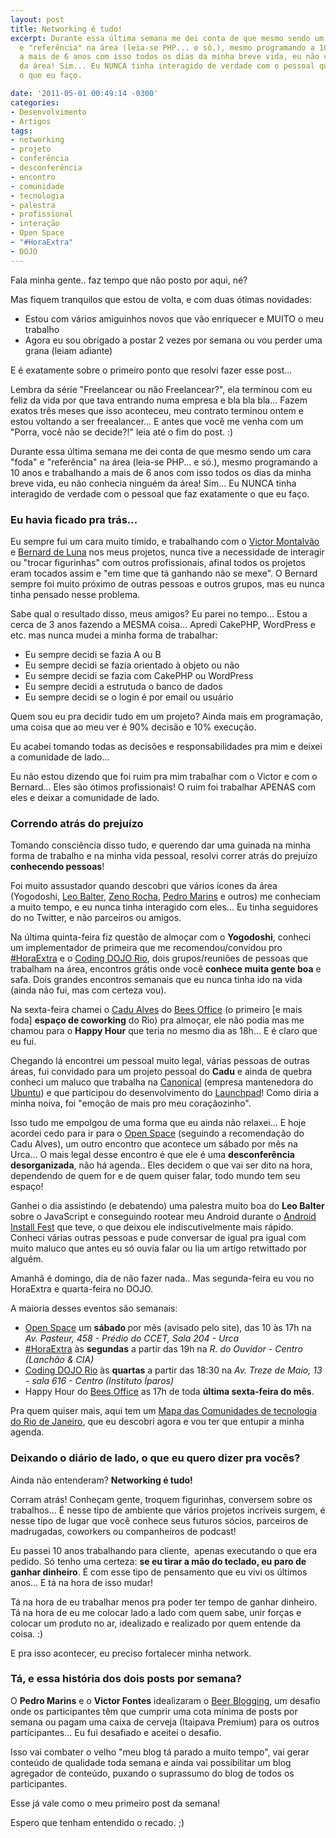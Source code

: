 ```yaml
---
layout: post
title: Networking é tudo!
excerpt: Durante essa última semana me dei conta de que mesmo sendo um cara "foda"
  e "referência" na área (leia-se PHP... e só.), mesmo programando a 10 anos e trabalhando
  a mais de 6 anos com isso todos os dias da minha breve vida, eu não conhecia ninguém
  da área! Sim... Eu NUNCA tinha interagido de verdade com o pessoal que faz exatamente
  o que eu faço.

date: '2011-05-01 00:49:14 -0300'
categories:
- Desenvolvimento
- Artigos
tags:
- networking
- projeto
- conferência
- desconferência
- encontro
- comunidade
- tecnologia
- palestra
- profissional
- interação
- Open Space
- "#HoraExtra"
- DOJO
---
```

<p>Fala minha gente.. faz tempo que não posto por aqui, né?</p>
<p>Mas fiquem tranquilos que estou de volta, e com duas ótimas novidades:</p>
<ul>
<li>Estou com vários amiguinhos novos que vão enriquecer e MUITO o meu trabalho</li>
<li>Agora eu sou obrigado a postar 2 vezes por semana ou vou perder uma grana (leiam adiante)</li>
</ul>
<p>E é exatamente sobre o primeiro ponto que resolvi fazer esse post...</p>
<p>Lembra da série "Freelancear ou não Freelancear?", ela terminou com eu feliz da vida por que tava entrando numa empresa e bla bla bla... Fazem exatos três meses que isso aconteceu, meu contrato terminou ontem e estou voltando a ser freealancer... E antes que você me venha com um "Porra, você não se decide?!" leia até o fim do post. :)</p>
<p>Durante essa última semana me dei conta de que mesmo sendo um cara "foda" e "referência" na área (leia-se PHP... e só.), mesmo programando a 10 anos e trabalhando a mais de 6 anos com isso todos os dias da minha breve vida, eu não conhecia ninguém da área! Sim... Eu NUNCA tinha interagido de verdade com o pessoal que faz exatamente o que eu faço.</p>
<h3>Eu havia ficado pra trás...</h3>
<p>Eu sempre fui um cara muito tímido, e trabalhando com o <a href="http://www.victormontalvao.com/">Victor Montalvão</a> e <a href="http://www.bernarddeluna.com/">Bernard de Luna</a> nos meus projetos, nunca tive a necessidade de interagir ou "trocar figurinhas" com outros profissionais, afinal todos os projetos eram tocados assim e "em time que tá ganhando não se mexe". O Bernard sempre foi muito próximo de outras pessoas e outros grupos, mas eu nunca tinha pensado nesse problema.</p>
<p>Sabe qual o resultado disso, meus amigos? Eu parei no tempo... Estou a cerca de 3 anos fazendo a MESMA coisa... Apredi CakePHP, WordPress e etc. mas nunca mudei a minha forma de trabalhar:</p>
<ul>
<li>Eu sempre decidi se fazia A ou B</li>
<li>Eu sempre decidi se fazia orientado à objeto ou não</li>
<li>Eu sempre decidi se fazia com CakePHP ou WordPress</li>
<li>Eu sempre decidi a estrutuda o banco de dados</li>
<li>Eu sempre decidi se o login é por email ou usuário</li>
</ul>
<p>Quem sou eu pra decidir tudo em um projeto? Ainda mais em programação, uma coisa que ao meu ver é 90% decisão e 10% execução.</p>
<p>Eu acabei tomando todas as decisões e responsabilidades pra mim e deixei a comunidade de lado...</p>
<p>Eu não estou dizendo que foi ruim pra mim trabalhar com o Victor e com o Bernard... Eles são ótimos profissionais! O ruim foi trabalhar APENAS com eles e deixar a comunidade de lado.</p>
<h3>Correndo atrás do prejuízo</h3>
<p>Tomando consciência disso tudo, e querendo dar uma guinada na minha forma de trabalho e na minha vida pessoal, resolvi correr atrás do prejuízo <strong>conhecendo pessoas</strong>!</p>
<p>Foi muito assustador quando descobri que vários ícones da área (<span class="removed_link" title="http://www.yogodoshi.com/portfolio/">Yogodoshi</span>, <a href="http://leobalter.net/">Leo Balter</a>, <a href="http://zenorocha.com/">Zeno Rocha</a>, <a href="http://pedromarins.com/">Pedro Marins</a> e outros) me conheciam a muito tempo, e eu nunca tinha interagido com eles... Eu tinha seguidores do no Twitter, e não parceiros ou amigos.</p>
<p>Na última quinta-feira fiz questão de almoçar com o <strong>Yogodoshi</strong>, conheci um implementador de primeira que me recomendou/convidou pro <a href="http://horaextra.org/">#HoraExtra</a> e o <a href="http://dojorio.wordpress.com/">Coding DOJO Rio</a>, dois grupos/reuniões de pessoas que trabalham na área, encontros grátis onde você <strong>conhece muita gente boa</strong> e safa. Dois grandes encontros semanais que eu nunca tinha ido na vida (ainda não fui, mas com certeza vou).</p>
<p>Na sexta-feira chamei o <a href="http://twitter.com/#!/castroalves">Cadu Alves</a> do <a href="http://beesoffice.com/">Bees Office</a> (o primeiro [e mais foda] <strong>espaço de coworking</strong> do Rio) pra almoçar, ele não podia mas me chamou para o <strong>Happy Hour</strong> que teria no mesmo dia as 18h... E é claro que eu fui.</p>
<p>Chegando lá encontrei um pessoal muito legal, várias pessoas de outras áreas, fui convidado para um projeto pessoal do <strong>Cadu</strong> e ainda de quebra conheci um maluco que trabalha na <a href="http://www.canonical.com/">Canonical</a> (empresa mantenedora do <a href="http://www.ubuntu.com/">Ubuntu</a>) e que participou do desenvolvimento do <a href="https://launchpad.net/">Launchpad</a>! Como diria a minha noiva, foi "emoção de mais pro meu coraçãozinho".</p>
<p>Isso tudo me empolgou de uma forma que eu ainda não relaxei... E hoje acordei cedo para ir para o <a href="http://openspacerio.org/">Open Space</a> (seguindo a recomendação do Cadu Alves), um outro encontro que acontece um sábado por mês na Urca... O mais legal desse encontro é que ele é uma <strong>desconferência desorganizada</strong>, não há agenda.. Eles decidem o que vai ser dito na hora, dependendo de quem for e de quem quiser falar, todo mundo tem seu espaço!</p>
<p>Ganhei o dia assistindo (e debatendo) uma palestra muito boa do <strong>Leo Balter</strong> sobre o JavaScript e conseguindo rootear meu Android durante o <a href="http://openspacerio.org/blog/install-fest-de-androind-no-v-openspacerio/">Android Install Fest</a> que teve, o que deixou ele indiscutivelmente mais rápido. Conheci várias outras pessoas e pude conversar de igual pra igual com muito maluco que antes eu só ouvia falar ou lia um artigo retwittado por alguém.</p>
<p>Amanhã é domingo, dia de não fazer nada.. Mas segunda-feira eu vou no HoraExtra e quarta-feira no DOJO.</p>
<p>A maioria desses eventos são semanais:</p>
<ul>
<li><a href="http://openspacerio.org/">Open Space</a> um <strong>sábado </strong>por mês (avisado pelo site), das 10 às 17h na <em>Av. Pasteur, 458 - Prédio do CCET, Sala 204 - Urca</em></li>
<li><a href="http://horaextra.org/">#HoraExtra</a> às <strong>segundas</strong> a partir das 19h na <em>R. do Ouvidor - Centro (Lanchão & CIA)</em></li>
<li><a href="http://dojorio.wordpress.com/">Coding DOJO Rio</a> às <strong>quartas</strong> a partir das 18:30 na <em>Av. Treze de Maio, 13 - sala 616 - Centro (Instituto Íparos)</em></li>
<li>Happy Hour do <a href="http://beesoffice.com/">Bees Office</a> as 17h de toda <strong>última sexta-feira do mês</strong>.</li>
</ul>
<p>Pra quem quiser mais, aqui tem um <a href="http://raphaeldealmeida.wordpress.com/2011/04/18/mapa-das-comunidades-de-tecnologia-do-rio-de-janeiro/">Mapa das Comunidades de tecnologia do Rio de Janeiro</a>, que eu descobri agora e vou ter que entupir a minha agenda.</p>
<h3>Deixando o diário de lado, o que eu quero dizer pra vocês?</h3>
<p>Ainda não entenderam? <strong>Networking é tudo!</strong></p>
<p>Corram atrás! Conheçam gente, troquem figurinhas, conversem sobre os trabalhos... É nesse tipo de ambiente que vários projetos incríveis surgem, é nesse tipo de lugar que você conhece seus futuros sócios, parceiros de madrugadas, coworkers ou companheiros de podcast!</p>
<p>Eu passei 10 anos trabalhando para cliente,  apenas executando o que era pedido. Só tenho uma certeza: <strong>se eu tirar a mão do teclado, eu paro de ganhar dinheiro</strong>. É com esse tipo de pensamento que eu vivi os últimos anos... E tá na hora de isso mudar!</p>
<p>Tá na hora de eu trabalhar menos pra poder ter tempo de ganhar dinheiro. Tá na hora de eu me colocar lado a lado com quem sabe, unir forças e colocar um produto no ar, idealizado e realizado por quem entende da coisa. :)</p>
<p>E pra isso acontecer, eu preciso fortalecer minha network.</p>
<h3>Tá, e essa história dos dois posts por semana?</h3>
<p>O <strong>Pedro Marins</strong> e o <strong>Victor Fontes</strong> idealizaram o <a href="https://github.com/victorfontes/beerblogging">Beer Blogging</a>, um desafio onde os participantes têm que cumprir uma cota mínima de posts por semana ou pagam uma caixa de cerveja (Itaipava Premium) para os outros participantes... Eu fui desafiado e aceitei o desafio.</p>
<p>Isso vai combater o velho "meu blog tá parado a muito tempo", vai gerar conteúdo de qualidade toda semana e ainda vai possibilitar um blog agregador de conteúdo, puxando o suprassumo do blog de todos os participantes.</p>
<p>Esse já vale como o meu primeiro post da semana!</p>
<p>Espero que tenham entendido o recado. ;)</p>
